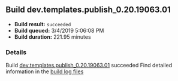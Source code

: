 ## Build dev.templates.publish_0.20.19063.01
- **Build result:** `succeeded`
- **Build queued:** 3/4/2019 5:06:08 PM
- **Build duration:** 221.95 minutes
### Details
Build [dev.templates.publish_0.20.19063.01](https://winappstudio.visualstudio.com/web/build.aspx?pcguid=a4ef43be-68ce-4195-a619-079b4d9834c2&builduri=vstfs%3a%2f%2f%2fBuild%2fBuild%2f27180) succeeded
Find detailed information in the [build log files](https://uwpctdiags.blob.core.windows.net/buildlogs/dev.templates.publish_0.20.19063.01_logs.zip)
